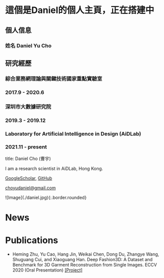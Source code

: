 

# 這個是Daniel的個人主頁，正在搭建中




## 個人信息
### 姓名 Daniel Yu Cho


## 研究經歷

### 綜合業務網理論與關鍵技術國家重點實驗室                      
### 2017.9 - 2020.6

### 深圳市大數據研究院                                           
### 2019.3 - 2019.12   

### Laboratory for Artificial Intelligence in Design (AiDLab)    
### 2021.11 - present





title: Daniel Cho (曹宇)


<div class="gird-containre">
<div class="grid grid--p-2">
<div class="cell cell--12 cell--md-auto" markdown="1">
I am a research scientist in AiDLab, Hong Kong.


[GoogleScholar](https://scholar.google.com.hk/citations?user=jkEWQIYAAAAJ&hl=zh-CN), [GitHub](https://github.com/DanielCho-HK)

[choyudaniel@gmail.com](mailto:choyudaniel@gmail.com)
</div>
<div class="cell cell--12 cell--md-4 " markdown="1">
![Image](./daniel.jpg){:.border.rounded}
</div>
</div>
</div>

# News


# Publications
* Heming Zhu, Yu Cao, Hang Jin, Weikai Chen, Dong Du, Zhangye Wang, Shuguang Cui, and Xiaoguang Han. Deep Fashion3D: A Dataset and Benchmark for 3D Garment Reconstruction from Single Images. ECCV 2020 (Oral Presentation)  [\[Project\]](https://kv2000.github.io/2020/03/25/deepFashion3DRevisited/)
